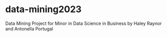 # data-mining2023
Data Mining Project for Minor in Data Science in Business
by Haley Raynor and Antonella Portugal
